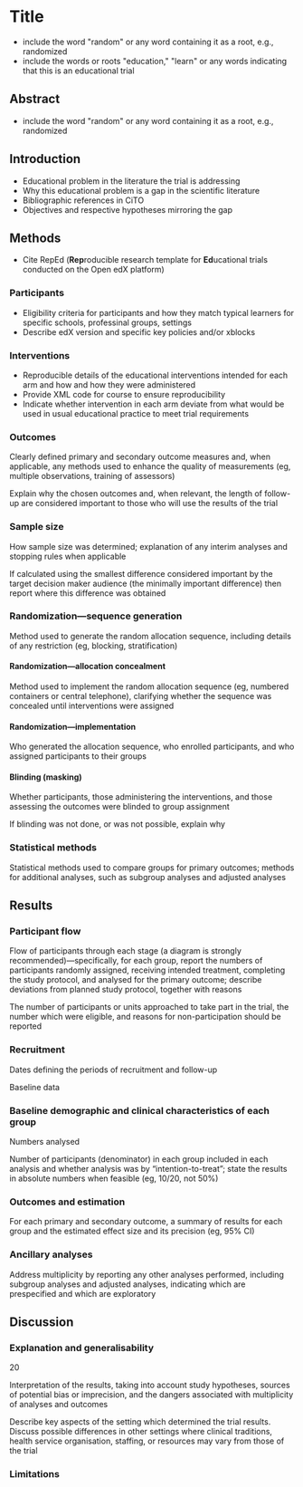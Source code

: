 <!-- email moher -->
<!-- make file available at http://personalizedlearningconsortium.org/ -->
<!-- version 0.01 - apply tags in github -->

<!-- arxiv paper on article and proposal reuse in the context of reproducible research using git diff for education + triple structure -->

<!-- 
add to templates: python and other languages http://yihui.name/knitr/demo/engines/ http://ramnathv.github.io/rCharts/
 -->

# Title

* include the word "random" or any word containing it as a root, e.g., randomized 
* include the words or roots "education," "learn" or any words indicating that this is an educational trial

## Abstract

* include the word "random" or any word containing it as a root, e.g., randomized 

## Introduction

* Educational problem in the literature the trial is addressing
* Why this educational problem is a gap in the scientific literature
* Bibliographic references in CiTO
* Objectives and respective hypotheses mirroring the gap


## Methods

* Cite RepEd  (**Rep**roducible research template for **Ed**ucational trials conducted on the Open edX platform)

### Participants

* Eligibility criteria for participants and how they match typical learners for specific schools, professinal groups, settings
* Describe edX version and specific key policies and/or xblocks



### Interventions

* Reproducible details of the educational interventions intended for each arm and how and how they were administered
* Provide XML code for course to ensure reproducibility
* Indicate whether intervention in each arm deviate from what would be used in usual educational practice to meet trial requirements

### Outcomes

Clearly defined primary and secondary outcome measures and, when
applicable, any methods used to enhance the quality of measurements (eg,
multiple observations, training of assessors)

Explain why the chosen outcomes and, when relevant, the length of
follow-up are considered important to those who will use the results of
the trial

<!-- outcome should be part of the xml -->

### Sample size

How sample size was determined; explanation of any interim analyses and
stopping rules when applicable

If calculated using the smallest difference considered important by the
target decision maker audience (the minimally important difference) then
report where this difference was obtained

<!-- add code for sample size -->

### Randomization—sequence generation

<!-- add code for sample size -->

Method used to generate the random allocation sequence, including
details of any restriction (eg, blocking, stratification)

#### Randomization—allocation concealment

Method used to implement the random allocation sequence (eg, numbered
containers or central telephone), clarifying whether the sequence was
concealed until interventions were assigned

#### Randomization—implementation

Who generated the allocation sequence, who enrolled participants, and
who assigned participants to their groups

<!-- explain that this was done through edX citing this paper -->

#### Blinding (masking)

Whether participants, those administering the interventions, and those
assessing the outcomes were blinded to group assignment

If blinding was not done, or was not possible, explain why

<!-- explain that blinding was ensured through edx -->

### Statistical methods

Statistical methods used to compare groups for primary outcomes; methods
for additional analyses, such as subgroup analyses and adjusted analyses

<!-- think about partnership with Bayesian statistician -->

## **Results**

### Participant flow


Flow of participants through each stage (a diagram is strongly
recommended)—specifically, for each group, report the numbers of
participants randomly assigned, receiving intended treatment, completing
the study protocol, and analysed for the primary outcome; describe
deviations from planned study protocol, together with reasons

The number of participants or units approached to take part in the
trial, the number which were eligible, and reasons for non-participation
should be reported


<!-- file in graphviz -->

### Recruitment


Dates defining the periods of recruitment and follow-up

Baseline data


### Baseline demographic and clinical characteristics of each group

Numbers analysed


Number of participants (denominator) in each group included in each
analysis and whether analysis was by “intention-to-treat”; state the
results in absolute numbers when feasible (eg, 10/20, not 50%)

<!-- tables in md -->

### Outcomes and estimation


For each primary and secondary outcome, a summary of results for each
group and the estimated effect size and its precision (eg, 95% CI)

<!-- tables in md -->


### Ancillary analyses



Address multiplicity by reporting any other analyses performed,
including subgroup analyses and adjusted analyses, indicating which are
prespecified and which are exploratory


<!-- tables in md -->


## Discussion

### Explanation and generalisability

20

Interpretation of the results, taking into account study hypotheses,
sources of potential bias or imprecision, and the dangers associated
with multiplicity of analyses and outcomes

Describe key aspects of the setting which determined the trial results.
Discuss possible differences in other settings where clinical
traditions, health service organisation, staffing, or resources may vary
from those of the trial

### Limitations